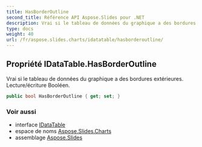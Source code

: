 ```yaml
---
title: HasBorderOutline
second_title: Référence API Aspose.Slides pour .NET
description: Vrai si le tableau de données du graphique a des bordures extérieures. Lecture/écriture Booléen.
type: docs
weight: 40
url: /fr/aspose.slides.charts/idatatable/hasborderoutline/
---
```


## Propriété IDataTable.HasBorderOutline

Vrai si le tableau de données du graphique a des bordures extérieures. Lecture/écriture Booléen.

```csharp
public bool HasBorderOutline { get; set; }
```

### Voir aussi

* interface [IDataTable](../../idatatable)
* espace de noms [Aspose.Slides.Charts](../../idatatable)
* assemblage [Aspose.Slides](../../../)

<!-- NE PAS ÉDITER : généré par xmldocmd pour Aspose.Slides.dll -->